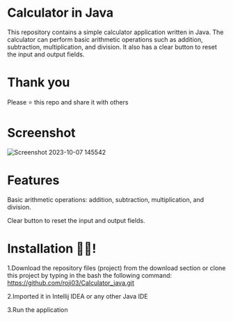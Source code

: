 # Calculator in Java
This repository contains a simple calculator application written in Java. The calculator can perform basic arithmetic operations such as addition, subtraction, multiplication, and division. It also has a clear button to reset the input and output fields.

# Thank you
Please ⭐️ this repo and share it with others

# Screenshot
![Screenshot 2023-10-07 145542](https://github.com/roji03/Calculator_java/assets/123378634/5d41086a-2cf1-4272-8e7b-d904ccf94d56)

# Features 
Basic arithmetic operations: addition, subtraction, multiplication, and division.

Clear button to reset the input and output fields.




# Installation 🧑‍💻!
1.Download the repository files (project) from the download section or clone this project by typing in the bash the following command:
        https://github.com/roji03/Calculator_java.git
      
      
2.Imported it in Intellij IDEA or any other Java IDE

3.Run the application

